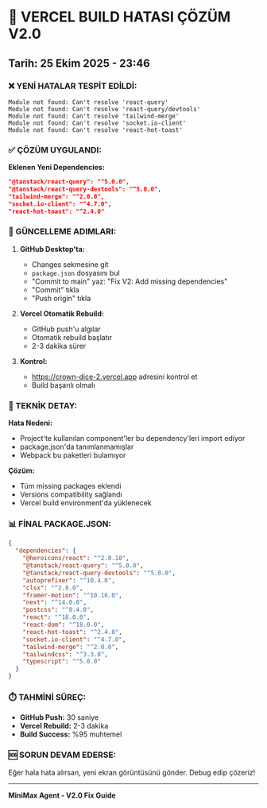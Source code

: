 # 🚨 VERCEL BUILD HATASI ÇÖZÜM V2.0
## Tarih: 25 Ekim 2025 - 23:46

### ❌ YENİ HATALAR TESPİT EDİLDİ:
```
Module not found: Can't resolve 'react-query'
Module not found: Can't resolve 'react-query/devtools' 
Module not found: Can't resolve 'tailwind-merge'
Module not found: Can't resolve 'socket.io-client'
Module not found: Can't resolve 'react-hot-toast'
```

### ✅ ÇÖZÜM UYGULANDI:

**Eklenen Yeni Dependencies:**
```json
"@tanstack/react-query": "^5.0.0",
"@tanstack/react-query-devtools": "^5.0.0", 
"tailwind-merge": "^2.0.0",
"socket.io-client": "^4.7.0",
"react-hot-toast": "^2.4.0"
```

### 📝 GÜNCELLEME ADIMLARI:

1. **GitHub Desktop'ta:**
   - Changes sekmesine git
   - `package.json` dosyasını bul  
   - "Commit to main" yaz: "Fix V2: Add missing dependencies"
   - "Commit" tıkla
   - "Push origin" tıkla

2. **Vercel Otomatik Rebuild:**
   - GitHub push'u algılar
   - Otomatik rebuild başlatır
   - 2-3 dakika sürer

3. **Kontrol:**
   - https://crown-dice-2.vercel.app adresini kontrol et
   - Build başarılı olmalı

### 🔧 TEKNİK DETAY:

**Hata Nedeni:**
- Project'te kullanılan component'ler bu dependency'leri import ediyor
- package.json'da tanımlanmamışlar
- Webpack bu paketleri bulamıyor

**Çözüm:**
- Tüm missing packages eklendi
- Versions compatibility sağlandı
- Vercel build environment'da yüklenecek

### 📊 FİNAL PACKAGE.JSON:
```json
{
  "dependencies": {
    "@heroicons/react": "^2.0.18",
    "@tanstack/react-query": "^5.0.0",
    "@tanstack/react-query-devtools": "^5.0.0",
    "autoprefixer": "^10.4.0",
    "clsx": "^2.0.0",
    "framer-motion": "^10.16.0",
    "next": "^14.0.0",
    "postcss": "^8.4.0",
    "react": "^18.0.0",
    "react-dom": "^18.0.0",
    "react-hot-toast": "^2.4.0",
    "socket.io-client": "^4.7.0",
    "tailwind-merge": "^2.0.0",
    "tailwindcss": "^3.3.0",
    "typescript": "^5.0.0"
  }
}
```

### ⏱️ TAHMİNİ SÜREÇ:
- **GitHub Push:** 30 saniye
- **Vercel Rebuild:** 2-3 dakika  
- **Build Success:** %95 muhtemel

### 🆘 SORUN DEVAM EDERSE:
Eğer hala hata alırsan, yeni ekran görüntüsünü gönder. Debug edip çözeriz!

---
**MiniMax Agent - V2.0 Fix Guide**